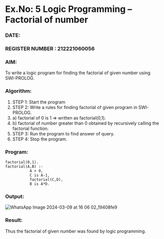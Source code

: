 # Ex.No: 5   Logic Programming – Factorial of number   
### DATE:                                                                            
### REGISTER NUMBER : 212221060056
### AIM: 
To  write  a logic program for finding the factorial of given number using SWI-PROLOG. 
### Algorithm:
1. STEP 1: Start the program
2. STEP 2:  Write a rules for finding factorial of given program in SWI-PROLOG.
3.   a)	factorial of 0 is 1 => written as factorial(0,1).
4.   b)	factorial of number greater than 0 obtained by recursively calling the factorial    function.
5. STEP 3: Run the program  to find answer of  query.
6. STEP 4: Stop the program.

### Program:
```
factorial(0,1).
factorial(A,B) :-  
           A > 0, 
           C is A-1,
           factorial(C,D),
           B is A*D.
```


### Output:
![WhatsApp Image 2024-03-09 at 16 06 02_19408fe9](https://github.com/YugendarM/AI_Lab_2023-24/assets/119681539/40c75ac9-7485-4528-9397-91384549692a)



### Result:
Thus the factorial of given number was found by logic programming. 
